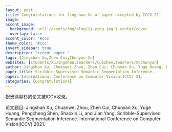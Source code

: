 ```yaml
---
layout: post
title: Congratulations for Jingshan Xu of paper accepted by ICCV 21!
image:
accent_image:
  background: url('/assets/img/blog/jj-ying.jpg') center/cover
  overlay: false
accent_color: '#ccc'
theme_color: '#ccc'
invert_sidebar: true
description: "recent paper."
tags: [Jingshan Xu,Zhen Cui,Chunyan Xu]
websites: [students/XuJingshan,teachers/CuiZhen,teachers/XuChunyan]
author: Jingshan Xu, Chuanwei Zhou, Zhen Cui, Chunyan Xu, Yuge Huang, Pengcheng Shen, Shaoxin Li, and Jian Yang.
paper_title: Scribble-Supervised Semantic Segmentation Inference.
paper: International Conference on Computer Vision(ICCV) 21.
categories: [Congratulations]
---
```


祝贺徐静杉的论文被ICCV收录。

论文题目: Jingshan Xu, Chuanwei Zhou, Zhen Cui, Chunyan Xu, Yuge Huang, Pengcheng Shen, Shaoxin Li, and Jian Yang. Scribble-Supervised Semantic Segmentation Inference. International Conference on Computer Vision(ICCV) 2021.
